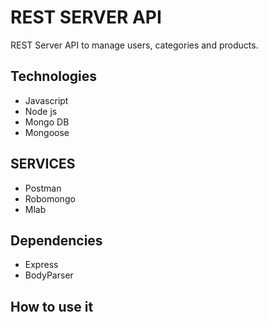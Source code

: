 # REST SERVER API

REST Server API to manage users, categories and products.

## Technologies
- Javascript
- Node js
- Mongo DB
- Mongoose

## SERVICES
- Postman
- Robomongo
- Mlab

## Dependencies
- Express
- BodyParser

## How to use it

